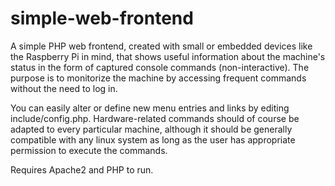 simple-web-frontend
===================

A simple PHP web frontend, created with small or embedded devices like the Raspberry Pi in mind, that shows useful information about the machine's status in the form of captured console commands (non-interactive). The purpose is to monitorize the machine by accessing frequent commands without the need to log in.

You can easily alter or define new menu entries and links by editing include/config.php. Hardware-related commands should of course be adapted to every particular machine, although it should be generally compatible with any linux system as long as the user has appropriate permission to execute the commands.

Requires Apache2 and PHP to run.
